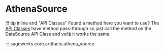# AthenaSource

!!! tip inline end "API Classes"
    Found a method here you want to use? The [API Classes](../../api_classes/overview.md) have method pass-through so just call the method on the DataSource API Class and voilà it works the same.

::: sageworks.core.artifacts.athena_source
